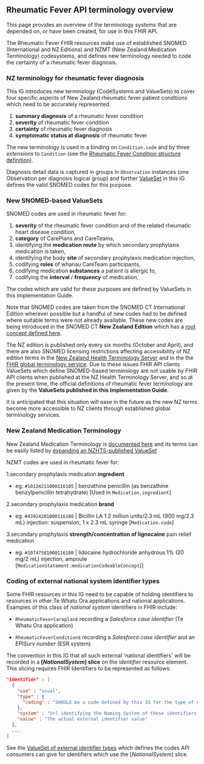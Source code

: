 ## Rheumatic Fever API terminology overview

This page provides an overview of the terminology systems that are depended on, or have been created, for use in this FHIR API.

The Rheumatic Fever FHIR resources make use of established SNOMED (International and NZ Editions) and NZMT (New Zealand Medication Terminology) codesystems, and defines new terminology needed to code the certainty of a rheumatic fever diagnosis.


### NZ terminology for rheumatic fever diagnosis

This IG introduces new terminology (CodeSystems and ValueSets) to cover four specific aspects of New Zealand rheumatic fever patient conditions which need to be accurately represented.

1. **summary diagnosis** of a rheumatic fever condition
1. **severity** of rheumatic fever condition
1. **certainty** of rheumatic fever diagnosis
1. **symptomatic status at diagnosis** of rheumatic fever

The new terminology is used in a binding on `Condition.code` and by three *extensions* to `Condition` (see the [Rheumatic Fever Condition structure definition](StructureDefinition-nz-sharedcare-rheumaticfever-condition.html)).

Diagnosis detail data is captured in groups in `Observation` instances (one Observation per diagnosis logical group) and further [ValueSet](ValueSet-rf-observation-diagnosisgroup-code.html) in this IG defines the valid SNOMED codes for this purpose.

### New SNOMED-based ValueSets

SNOMED codes are used in rheumatic fever for:
<!-- markdownlint-disable MD037 -->
1. **severity** of the rheumatic fever condition and of the related rheumatic heart disease condition,
1. **category** of CarePlans and CareTeams,
1. identifying the **medication route** by which secondary prophylaxis medication is taken,
1. identifying the body **site** of secondary prophylaxis medication injection,
1. codifying **roles** of whanau CareTeam participants,
1. codifying medication **substances** a patient is allergic to,
1. codifying the **interval** / **frequency** of medication,

The codes which are valid for these purposes are defined by ValueSets in this Implementation Guide.  

Note that SNOMED codes are taken from the SNOMED CT International Edition wherever possible but a handful of new codes had to be defined where suitable terms were not already available.   These new codes are being introduced in the SNOMED CT **New Zealand Edition** which has a [root concept defined here](https://browser.ihtsdotools.org/?perspective=full&conceptId1=21000210109&edition=MAIN/SNOMEDCT-NZ/2023-10-01&release=&languages=en,mi).

The NZ edition is published only every six months (October and April), and there are also SNOMED licensing restrictions affecting accessibility of NZ edition terms in the [New Zealand Health Terminology Server](https://nzhts.digital.health.nz/fhir/ValueSet) and in the the [FHIR global terminology service](https://tx.fhir.org).  Due to these issues FHIR API clients ValueSets which define SNOMED-based terminology are not usable by FHIR API clients when published at the NZ Health Terminology Server, and so at the present time, the official definitions of rheumatic fever terminology are given by the **ValueSets published in this Implementation Guide**.  

It is anticipated that this situation will ease in the future as the new NZ terms become more accessible to NZ clients through established global terminology services.

### New Zealand Medication Terminology

New Zealand Medication Terminology is [documented here](https://view.nzmt.org.nz/) and its terms can be easily listed by [expanding an NZHTS-published ValueSet](https://nzhts.digital.health.nz/fhir/ValueSet/$expand?url=https://nzhts.digital.health.nz/fhir/ValueSet/rheumatic-fever-Diagnostic-Certainty)

NZMT codes are used in rheumatic fever for:

1.secondary prophylaxis medication **ingredient**

- eg. `#10134211000116105` | benzathine penicillin (as benzathine benzylpenicillin tetrahydrate) [Used in `Medication.ingredient`]

2.secondary prophylaxis medication **brand**

- eg. `#43924201000116108` | Bicillin LA 1.2 million units/2.3 mL (900 mg/2.3 mL) injection: suspension, 1 x 2.3 mL syringe [`Medication.code`]

3.secondary prophylaxis **strength/concentration of lignocaine** pain relief medication 

- eg. `#10747581000116100` | lidocaine hydrochloride anhydrous 1% (20 mg/2 mL) injection, ampoule [`MedicationStatement.medicationCodeableConcept`)]

### Coding of external national system identifier types

Some FHIR resources in this IG need to be capable of holding identifiers to resources in other Te Whatu Ora applications and national applications.  Examples of this class of *national system* identifiers in FHIR include:

- `RheumaticFeverCareplan`s recording a *Salesforce case identifier* (Te Whatu Ora application)

- `RheumaticFeverCondition`s recording a *Salesforce case identifier* and an *EPISurv number* (ESR system)

The convention in this IG that all such external 'national identifiers' will be recorded in a **[*NationalSystem*] slice** on the *identifier* resource element.  This slicing requires FHIR Identifiers to be represented as follows:

```json
"identifier" : [
  {
    "use" : "usual",
    "type" : {
      "coding" : "SHOULD be a code defined by this IG for the type of national identifier"
    },
    "system" : "Url identifying the Naming System of these identifiers, for example https://standards.digital.health.nz/ns/nhi-id",
    "value" : "The actual external identifier value"
  },
  ...
]
```

See the [ValueSet of external identifier types](ValueSet-external-system-identifier-type-code.html) which defines the codes API consumers can give for identifiers which use the [*NationalSystem*] slice.
